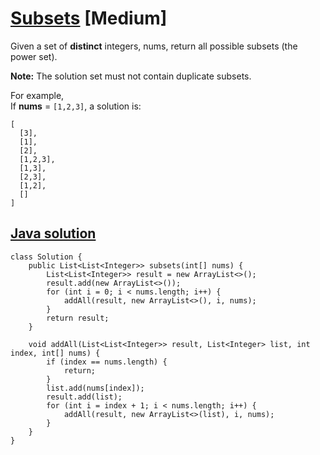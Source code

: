 # [Subsets](https://leetcode.com/problems/subsets/description/) [Medium]

Given a set of **distinct** integers, nums, return all possible subsets (the power set).

**Note:** The solution set must not contain duplicate subsets.

For example,  
If **nums** = `[1,2,3]`, a solution is:
```
[
  [3],
  [1],
  [2],
  [1,2,3],
  [1,3],
  [2,3],
  [1,2],
  []
]
```

## [Java solution](https://leetcode.com/submissions/detail/143112776/)
```
class Solution {
    public List<List<Integer>> subsets(int[] nums) {
        List<List<Integer>> result = new ArrayList<>();
        result.add(new ArrayList<>());
        for (int i = 0; i < nums.length; i++) {
            addAll(result, new ArrayList<>(), i, nums);
        }
        return result;
    }
    
    void addAll(List<List<Integer>> result, List<Integer> list, int index, int[] nums) {
        if (index == nums.length) {
            return;
        }
        list.add(nums[index]);
        result.add(list);
        for (int i = index + 1; i < nums.length; i++) {
            addAll(result, new ArrayList<>(list), i, nums);
        }
    }
}
```
